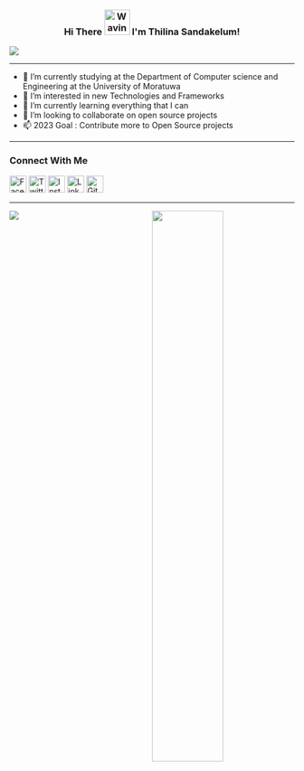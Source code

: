 <h3 align="center">
    Hi There
    <img src="https://raw.githubusercontent.com/nixin72/nixin72/master/wave.gif" 
         alt="Waving hand animated gif"
         height="45"
         width="45" />
    I'm Thilina Sandakelum!
</h3>

![](https://komarev.com/ghpvc/?username=thilinawaks1999&label=PROFILE+VIEWS)

---

- 🎒 I’m currently studying at the Department of Computer science and Engineering at the University of Moratuwa
- 📡 I’m interested in new Technologies and Frameworks
- 🌱 I’m currently learning everything that I can
- 💞️ I’m looking to collaborate on open source projects
- 📫 2023 Goal : Contribute more to Open Source projects

---

### Connect With Me

<a href="https://www.facebook.com/thilina.sadakelum.52?mibextid=LQQJ4d" target="_blank"><img src="https://raw.githubusercontent.com/nakulbhati/nakulbhati/master/contain/fb.png" alt="Facebook" width="30"></a>
<a href="https://twitter.com/Thilina_S_WAK" target="_blank"><img src="https://raw.githubusercontent.com/nakulbhati/nakulbhati/master/contain/tw.png" alt="Twitter" width="30"></a>
<a href="https://www.instagram.com/thilina_s_wanniarachchi/" target="_blank"><img src="https://raw.githubusercontent.com/nakulbhati/nakulbhati/master/contain/ig.png" alt="Instagram" width="30"></a>
<a href="https://www.linkedin.com/in/thilina-s-wanniarachchi-50441b21a/" target="_blank"><img src="https://raw.githubusercontent.com/nakulbhati/nakulbhati/master/contain/in.png" alt="LinkedIn" width="30"></a>
<a href="https://github.com/thilinawaks1999/thilinawaks1999" target="_blank"><img src="https://raw.githubusercontent.com/nakulbhati/nakulbhati/master/contain/git.png" alt="GitHub" width="30"></a>

---

<p align="left"><img width="50%" src="https://github-readme-stats.vercel.app/api?username=thilinawaks1999&show_icons=true&theme=monokai&count_private=true" <p align="right"><img src="https://github-readme-stats.vercel.app/api/top-langs/?username=thilinawaks1999&theme=merko&layout=compact&hide_langs_below=1" /></p>

